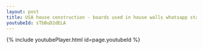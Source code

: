 ```yaml
---
layout: post
title: USA house construction - boards used in house walls whatsapp status
youtubeId: sTbBuD2dELA
---
```


{% include youtubePlayer.html id=page.youtubeId %}

